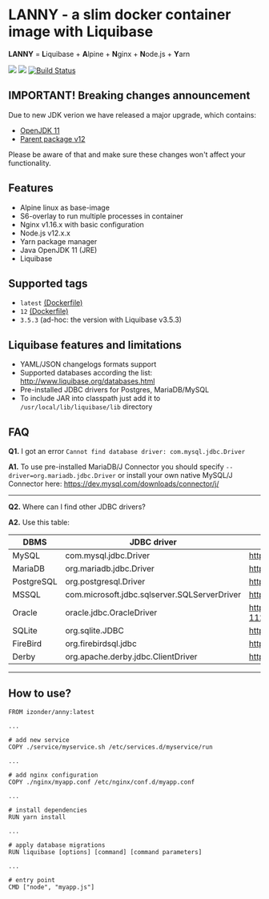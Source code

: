 # LANNY - a slim docker container image with Liquibase

**LANNY** = **L**iquibase + **A**lpine + **N**ginx + **N**ode.js + **Y**arn

[![](https://images.microbadger.com/badges/version/izonder/lanny:12.svg)](https://microbadger.com/images/izonder/lanny "Get your own version badge on microbadger.com")
[![](https://images.microbadger.com/badges/image/izonder/lanny:12.svg)](https://microbadger.com/images/izonder/lanny "Get your own image badge on microbadger.com")
[![Build Status](https://travis-ci.org/izonder/lanny.svg?branch=nodejs-12)](https://travis-ci.org/izonder/lanny)

## IMPORTANT! Breaking changes announcement

Due to new JDK verion we have released a major upgrade, which contains:
- [OpenJDK 11](https://openjdk.java.net/projects/jdk/11/)
- [Parent package v12](https://hub.docker.com/r/izonder/janny/)

Please be aware of that and make sure these changes won't affect your functionality.

## Features

- Alpine linux as base-image
- S6-overlay to run multiple processes in container
- Nginx v1.16.x with basic configuration
- Node.js v12.x.x
- Yarn package manager
- Java OpenJDK 11 (JRE)
- Liquibase

## Supported tags

- `latest` [(Dockerfile)](https://github.com/izonder/lanny/blob/master/Dockerfile)
- `12` [(Dockerfile)](https://github.com/izonder/lanny/blob/nodejs-12/Dockerfile) 
- `3.5.3` (ad-hoc: the version with Liquibase v3.5.3)

## Liquibase features and limitations

- YAML/JSON changelogs formats support
- Supported databases according the list: http://www.liquibase.org/databases.html
- Pre-installed JDBC drivers for Postgres, MariaDB/MySQL
- To include JAR into classpath just add it to `/usr/local/lib/liquibase/lib` directory

## FAQ

**Q1.** I got an error `Cannot find database driver: com.mysql.jdbc.Driver`

**A1.** To use pre-installed MariaDB/J Connector you should specify `--driver=org.mariadb.jdbc.Driver` or install your own native MySQL/J Connector here: https://dev.mysql.com/downloads/connector/j/

---

**Q2.** Where can I find other JDBC drivers?

**A2.** Use this table:

| DBMS | JDBC driver | URL |
|---|---|---|
| MySQL | com.mysql.jdbc.Driver | http://dev.mysql.com/downloads/connector/j/ |
| MariaDB | org.mariadb.jdbc.Driver | https://downloads.mariadb.org/connector-java/ |
| PostgreSQL | org.postgresql.Driver | https://jdbc.postgresql.org/download.html |
| MSSQL	| com.microsoft.jdbc.sqlserver.SQLServerDriver | http://www.microsoft.com/en-us/download |
| Oracle | oracle.jdbc.OracleDriver | http://www.oracle.com/technetwork/database/jdbc-112010-090769.html |
| SQLite | org.sqlite.JDBC | https://github.com/xerial/sqlite-jdbc/releases |
| FireBird | org.firebirdsql.jdbc | http://www.firebirdsql.org/en/jdbc-driver/ |
| Derby	| org.apache.derby.jdbc.ClientDriver | http://db.apache.org/derby/derby_downloads.html |

---

## How to use?

```
FROM izonder/anny:latest

...

# add new service
COPY ./service/myservice.sh /etc/services.d/myservice/run

...

# add nginx configuration
COPY ./nginx/myapp.conf /etc/nginx/conf.d/myapp.conf

...

# install dependencies
RUN yarn install

...

# apply database migrations
RUN liquibase [options] [command] [command parameters]

...

# entry point
CMD ["node", "myapp.js"]
```
